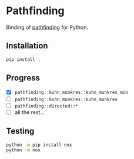 # Pathfinding

Binding of [pathfinding](https://github.com/samueltardieu/pathfinding) for Python.

## Installation

```bash
pip install .
```

## Progress

- [x] `pathfinding::kuhn_munkres::kuhn_munkres_min`
- [ ] `pathfinding::kuhn_munkres::kuhn_munkres`
- [ ] `pathfinding::directed::*`
- [ ] all the rest...

## Testing

```bash
python -m pip install nox
python -m nox
```

